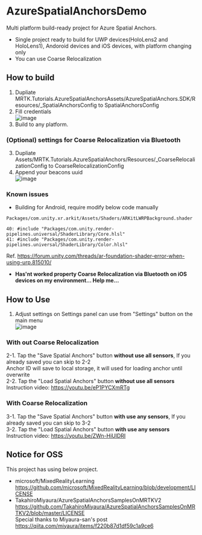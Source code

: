 # AzureSpatialAnchorsDemo

Multi platform build-ready project for Azure Spatial Anchors.

* Single project ready to build for UWP devices(HoloLens2 and HoloLens1), Andoroid devices and iOS devices, with platform changing only
* You can use Coarse Relocalization

## How to build
1. Dupliate MRTK.Tutorials.AzureSpatialAnchorsAssets/AzureSpatialAnchors.SDK/Resources/_SpatialAnchorsConfig to SpatialAnchorsConfig
2. Fill credentials  
![image](https://user-images.githubusercontent.com/530182/101269153-e9b93b80-37ae-11eb-8ad9-74d1e472e772.png)
3. Build to any platform.
  
### (Optional) settings for Coarse Relocalization via Bluetooth
3. Dupliate Assets/MRTK.Tutorials.AzureSpatialAnchors/Resources/_CoarseRelocalizationConfig to CoarseRelocalizationConfig
4. Append your beacons uuid  
![image](https://user-images.githubusercontent.com/530182/101269237-32252900-37b0-11eb-8009-9679478806f5.png)

### Known issues
* Building for Android, require modify below code manually  
```
Packages/com.unity.xr.arkit/Assets/Shaders/ARKitLWRPBackground.shader

40: #include "Packages/com.unity.render-pipelines.universal/ShaderLibrary/Core.hlsl"
41: #include "Packages/com.unity.render-pipelines.universal/ShaderLibrary/Color.hlsl"
```
Ref. https://forum.unity.com/threads/ar-foundation-shader-error-when-using-urp.815010/
* **Has'nt worked property Coarse Relocalization via Bluetooth on iOS devices on my environment... Help me...**

## How to Use
1. Adjust settings on Settings panel can use from "Settings" button on the main menu  
![image](https://user-images.githubusercontent.com/530182/101269414-0a36c500-37b2-11eb-9f16-971d79083728.png)
### With out Coarse Relocalization
2-1. Tap the "Save Spatial Anchors" button **without use all sensors**, If you already saved you can skip to 2-2  
Anchor ID will save to local storage, it will used for loading anchor until overwrite  
2-2. Tap the "Load Spatial Anchors" button **without use all sensors**  
Instruction video: https://youtu.be/eP1PYCXmRTg
### With Coarse Relocalization
3-1. Tap the "Save Spatial Anchors" button **with use any sensors**, If you already saved you can skip to 3-2  
3-2. Tap the "Load Spatial Anchors" button **with use any sensors**  
Instruction video: https://youtu.be/ZWn-HiUlDRI

## Notice for OSS
This project has using below project.
* microsoft/MixedRealityLearning  
https://github.com/microsoft/MixedRealityLearning/blob/development/LICENSE
* TakahiroMiyaura/AzureSpatialAnchorsSamplesOnMRTKV2  
https://github.com/TakahiroMiyaura/AzureSpatialAnchorsSamplesOnMRTKV2/blob/master/LICENSE  
Special thanks to Miyaura-san's post https://qiita.com/miyaura/items/f220b87d1df59c1a9ce6
